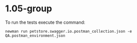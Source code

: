 # 1.05-group
To run the tests execute the command:
```
newman run petstore.swagger.io.postman_collection.json -e QA.postman_environment.json
```
